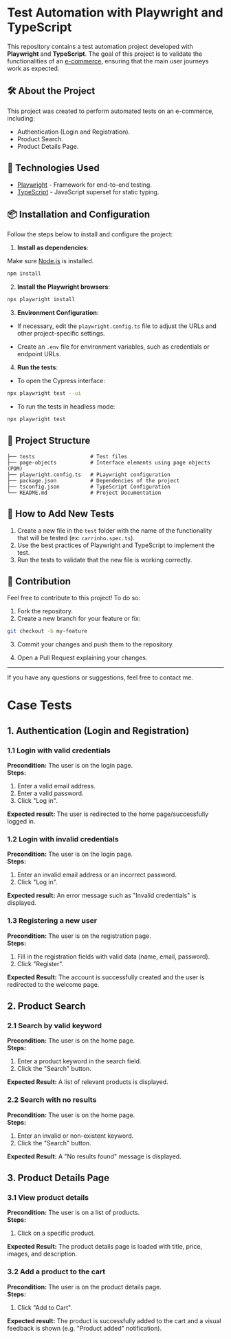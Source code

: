 # Test Automation with Playwright and TypeScript

This repository contains a test automation project developed with **Playwright** and **TypeScript**. The goal of this project is to validate the functionalities of an [e-commerce](https://magento.softwaretestingboard.com/), ensuring that the main user journeys work as expected.

## 🛠️ About the Project

This project was created to perform automated tests on an e-commerce, including:

- Authentication (Login and Registration).
- Product Search.
- Product Details Page.

## 🚀 Technologies Used

- [Playwright](https://playwright.dev/) - Framework for end-to-end testing.
- [TypeScript](https://www.typescriptlang.org/) - JavaScript superset for static typing.

## 📦 Installation and Configuration

Follow the steps below to install and configure the project:

1. **Install as dependencies**:

Make sure [Node.js](https://nodejs.org/) is installed.

```bash
npm install
```

2. **Install the Playwright browsers**:

```bash
npx playwright install
```

3. **Environment Configuration**:

- If necessary, edit the `playwright.config.ts` file to adjust the URLs and other project-specific settings.

- Create an `.env` file for environment variables, such as credentials or endpoint URLs.

4. **Run the tests**:

- To open the Cypress interface:

```bash
npx playwright test --ui
```

- To run the tests in headless mode:

```bash
npx playwright test
```

## 📁 Project Structure

```
├── tests                  # Test files
├── page-objects           # Interface elements using page objects (POM)
├── playwright.config.ts   # PLaywright configuration
├── package.json           # Dependencies of the project
├── tsconfig.json          # TypeScript Configuration
└── README.md              # Project Documentation
```

## 🧪 How to Add New Tests

1. Create a new file in the `test` folder with the name of the functionality that will be tested (ex: `carrinho.spec.ts`).
2. Use the best practices of Playwright and TypeScript to implement the test.
3. Run the tests to validate that the new file is working correctly.

## 🤝 Contribution

Feel free to contribute to this project! To do so:

1. Fork the repository.
2. Create a new branch for your feature or fix:

```bash
git checkout -b my-feature
```

3. Commit your changes and push them to the repository.

4. Open a Pull Request explaining your changes.

---

If you have any questions or suggestions, feel free to contact me.

# Case Tests

## 1. Authentication (Login and Registration)
### 1.1 Login with valid credentials  
**Precondition:** The user is on the login page.  
**Steps:**  
1. Enter a valid email address.  
2. Enter a valid password.  
3. Click "Log in".

**Expected result:** The user is redirected to the home page/successfully logged in.
   
### 1.2 Login with invalid credentials
**Precondition:** The user is on the login page.  
**Steps:**  
1. Enter an invalid email address or an incorrect password.
2. Click "Log in".

**Expected result:** An error message such as "Invalid credentials" is displayed.
   
### 1.3 Registering a new user
**Precondition:** The user is on the registration page.  
**Steps:**
1. Fill in the registration fields with valid data (name, email, password).
2. Click "Register".
   
**Expected Result:** The account is successfully created and the user is redirected to the welcome page.

## 2. Product Search
### 2.1 Search by valid keyword
**Precondition:** The user is on the home page.  
**Steps:**
1. Enter a product keyword in the search field. 
2. Click the "Search" button.
   
**Expected Result:** A list of relevant products is displayed.
### 2.2 Search with no results
**Precondition:** The user is on the home page.  
**Steps:**  
1. Enter an invalid or non-existent keyword.
2. Click the "Search" button.  

**Expected Result:** A "No results found" message is displayed.
## 3. Product Details Page
### 3.1 View product details
**Precondition:** The user is on a list of products.  
**Steps:**
1. Click on a specific product.
   
**Expected Result:** The product details page is loaded with title, price, images, and description.
### 3.2 Add a product to the cart
**Precondition:** The user is on the product details page.  
**Steps:**
1. Click "Add to Cart".

**Expected result:** The product is successfully added to the cart and a visual feedback is shown (e.g. "Product added" notification).